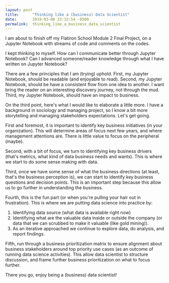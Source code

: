 ```yaml
---
layout: post
title:      "Thinking like a (business) Data Scientist"
date:       2019-03-08 23:32:54 -0500
permalink:  thinking_like_a_business_data_scientist
---
```



I am about to finish off my Flatiron School Module 2 Final Project, on a Jupyter Notebook with streams of code and comments on the codes. 

I kept thinking to myself. 
How can I communicate better through Jupyter Notebook? 
Can I advanced someone/reader knowledge through what I have written on Jupyter Notebook?

There are a few principles that I am (trying) uphold.
First, my Jupyter Notebook, should be readable (and enjoyable to read).
Second, my Jupyter Notebook, should be have a consistent flow from one idea to another. I want bring the reader on an interesting discovery journey, not through the mud.
Third, my Jupyter Notebook, should have an impact to business.

On the third point, here's what I would like to elaborate a little more. I have a background in sociology and managing project, so I know a bit more storytelling and managing stakeholders expectations. Let's get going.

First and foremost, it is important to identify key business initiatives (in your organization). This will determine areas of focus next few years, and where management attentions are. There is little value to focus on the peripheral (maybe).

Second, with a bit of focus, we turn to identifying key business drivers (that's metrics, what kind of data business needs and wants). This is where we start to do some sense making with data.

Third, once we have some sense of what the business directions (at least, that's the business perception is), we can start to identify key business questions and decision points. This is an important step because this allow us to go further in understanding the business. 

Fourth, this is the fun part (or when you're pulling your hair out in frustration). This is where we are putting data science into practice by:
1. Identifying data source (what data is available right now)
2. Identifying what are the valuable data inside or outside the company (or data that we can scrubbed to make it valuable (like gold mining)).
2. As an iterative approached we continue to explore data, do analysis, and report findings.

Fifth, run through a business prioritization matrix to ensure alignment about business stakeholders around top priority use cases (as an outcome of running data science activities). This allow data scientist to structure discussion, and frame further business prioritization on what to focus further.

There you go, enjoy being a (business) data scientist!










